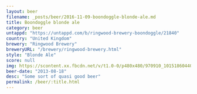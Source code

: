 ```yaml
---
layout: beer
filename: _posts/beer/2016-11-09-boondoggle-blonde-ale.md
title: Boondoggle blonde ale
category: beer
untappd: "https://untappd.com/b/ringwood-brewery-boondoggle/21840"
country: "United Kingdom"
brewery: "Ringwood Brewery"
breweryURL: "/brewery/ringwood-brewery.html"
style: "Blonde Ale"
score: null
img: https://scontent.xx.fbcdn.net/v/t1.0-0/p480x480/970910_10151860440438745_1474360215_n.jpg?_nc_cat=102&oh=e011050c0c4e669c48dded04a7bb925b&oe=5C18CA03
beer-date: "2013-08-18"
desc: "Some sort of quasi good beer"
permalink: /beer/:title.html
---
```

